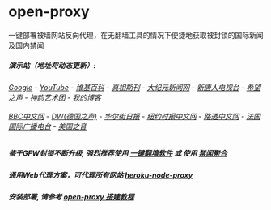 # open-proxy
一键部署被墙网站反向代理，在无翻墙工具的情况下便捷地获取被封锁的国际新闻及国内禁闻

#####  演示站（地址将动态更新）:
######  [Google](http://139.180.192.10:8888/search?q=425事件) - [YouTube](https://nogfw.the-youtube.win) - [维基百科](http://139.180.192.10:8100/wiki/喬高-麥塔斯調查報告) - [真相期刊](http://139.180.192.10:8300/display.aspx?category_id=3&zhuanti_id=2) - [大纪元新闻网](http://139.180.192.10:10080) - [新唐人电视台](http://139.180.192.10:8000) - [希望之声](http://139.180.192.10:8200) - [神韵艺术团](http://139.180.192.10:8000/xtr/gb/prog673.html) - [我的博客](http://139.180.192.10:10000/)<br/> <br/> [BBC中文网](http://139.180.192.10:9100/zhongwen) - [DW(德国之声)](http://139.180.192.10:9200/zh/在线报导/s-9058?&zhongwen=simp) - [华尔街日报](http://139.180.192.10:9300) - [纽约时报中文网](http://139.180.192.10:9400) - [路透中文网](http://139.180.192.10:9500/) - [法国国际广播电台](http://139.180.192.10:9600/) - [美国之音](http://139.180.192.10:9700/) 

##### 鉴于GFW封锁不断升级, 强烈推荐使用 [一键翻墙软件](https://github.com/gfw-breaker/nogfw/blob/master/README.md) 或 使用 [禁闻聚合](https://github.com/gfw-breaker/banned-news/blob/master/README.md)

##### 通用Web代理方案，可代理所有网站 [heroku-node-proxy](https://github.com/gfw-breaker/heroku-node-proxy#--end--) 

##### 安装部署, 请参考 [open-proxy 搭建教程](https://github.com/gfw-breaker/open-proxy/wiki#open-proxy-%E6%90%AD%E5%BB%BA%E6%95%99%E7%A8%8B)

